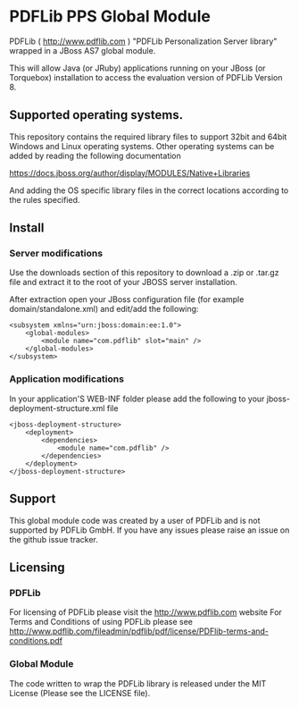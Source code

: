 # PDFLib PPS Global Module

PDFLib ( http://www.pdflib.com ) "PDFLib Personalization Server library" wrapped in a JBoss AS7 global module.

This will allow Java (or JRuby) applications running on your JBoss (or Torquebox) installation to access the evaluation version
of PDFLib Version 8.

## Supported operating systems.

This repository contains the required library files to support 32bit and 64bit Windows and Linux
operating systems. Other operating systems can be added by reading the following documentation

https://docs.jboss.org/author/display/MODULES/Native+Libraries

And adding the OS specific library files in the correct locations according to the rules specified.

## Install

### Server modifications

Use the downloads section of this repository to download a .zip or .tar.gz file and extract it to the
root of your JBOSS server installation. 

After extraction open your JBoss configuration file (for example domain/standalone.xml) and edit/add the following:

	<subsystem xmlns="urn:jboss:domain:ee:1.0">
		<global-modules>
			<module name="com.pdflib" slot="main" />
		</global-modules>
	</subsystem>

### Application modifications

In your application'S WEB-INF folder please add the following to your jboss-deployment-structure.xml file

	<jboss-deployment-structure>
		<deployment>
			<dependencies>
				<module name="com.pdflib" />
			</dependencies>
		</deployment>
	</jboss-deployment-structure>

## Support

This global module code was created by a user of PDFLib and is not supported by PDFLib GmbH. 
If you have any issues please raise an issue on the github issue tracker.

## Licensing

### PDFLib

For licensing of PDFLib please visit the http://www.pdflib.com website
For Terms and Conditions of using PDFLib please
see http://www.pdflib.com/fileadmin/pdflib/pdf/license/PDFlib-terms-and-conditions.pdf

### Global Module

The code written to wrap the PDFLib library is released under the MIT License (Please see the LICENSE file).
